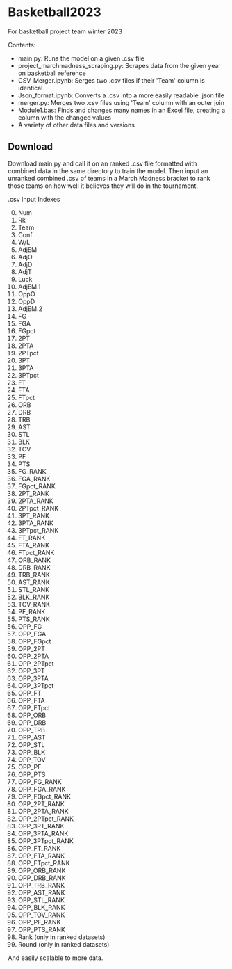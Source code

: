 # Basketball2023
For basketball project team winter 2023

Contents:
* main.py: Runs the model on a given .csv file
* project_marchmadness_scraping.py: Scrapes data from the given year on basketball reference
* CSV_Merger.ipynb: Serges two .csv files if their 'Team' column is identical
* Json_format.ipynb: Converts a .csv into a more easily readable .json file
* merger.py: Merges two .csv files using 'Team' column with an outer join
* Module1.bas: Finds and changes many names in an Excel file, creating a column with the changed values
* A variety of other data files and versions

## Download

Download main.py and call it on an ranked .csv file formatted with combined data in the same directory to train the model.
Then input an unranked combined .csv of teams in a March Madness bracket to rank those teams on how well it believes they will do in the tournament.

.csv Input Indexes

0. Num
1. Rk
2. Team
3. Conf
4. W/L
5. AdjEM
6. AdjO
7. AdjD
8. AdjT
9. Luck
10. AdjEM.1
11. OppO
12. OppD
13. AdjEM.2
14. FG
15. FGA
16. FGpct
17. 2PT
18. 2PTA
19. 2PTpct
20. 3PT
21. 3PTA
22. 3PTpct
23. FT
24. FTA
25. FTpct
26. ORB
27. DRB
28. TRB
29. AST
30. STL
31. BLK
32. TOV
33. PF
34. PTS
35. FG_RANK
36. FGA_RANK
37. FGpct_RANK
38. 2PT_RANK
39. 2PTA_RANK
40. 2PTpct_RANK
41. 3PT_RANK
42. 3PTA_RANK
43. 3PTpct_RANK
44. FT_RANK
45. FTA_RANK
46. FTpct_RANK
47. ORB_RANK
48. DRB_RANK
49. TRB_RANK
50. AST_RANK
51. STL_RANK
52. BLK_RANK
53. TOV_RANK
54. PF_RANK
55. PTS_RANK
56. OPP_FG
57. OPP_FGA
58. OPP_FGpct
59. OPP_2PT
60. OPP_2PTA
61. OPP_2PTpct
62. OPP_3PT
63. OPP_3PTA
64. OPP_3PTpct
65. OPP_FT
66. OPP_FTA
67. OPP_FTpct
68. OPP_ORB
69. OPP_DRB
70. OPP_TRB
71. OPP_AST
72. OPP_STL
73. OPP_BLK
74. OPP_TOV
75. OPP_PF
76. OPP_PTS
77. OPP_FG_RANK
78. OPP_FGA_RANK
79. OPP_FGpct_RANK
80. OPP_2PT_RANK
81. OPP_2PTA_RANK
82. OPP_2PTpct_RANK
83. OPP_3PT_RANK
84. OPP_3PTA_RANK
85. OPP_3PTpct_RANK
86. OPP_FT_RANK
87. OPP_FTA_RANK
88. OPP_FTpct_RANK
89. OPP_ORB_RANK
90. OPP_DRB_RANK
91. OPP_TRB_RANK
92. OPP_AST_RANK
93. OPP_STL_RANK
94. OPP_BLK_RANK
95. OPP_TOV_RANK
96. OPP_PF_RANK
97. OPP_PTS_RANK
98. Rank (only in ranked datasets)
99. Round (only in ranked datasets)

And easily scalable to more data.
